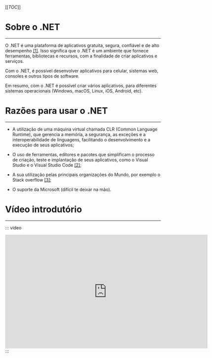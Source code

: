 [[_TOC_]]

# Sobre o .NET
---

O .NET é uma plataforma de aplicativos gratuita, segura, confiável e de alto desempenho [[1]](/Advanced-Business-Development-with-.NET/1º-Semestre/Aula-01-%2D-Introdução,-Apresentação-do-Professor-e-Instalação-do-Ambiente-.NET/Instalação-do-Ambiente-.NET/Referências).
Isso significa que o .NET é um ambiente que fornece ferramentas, bibliotecas e recursos, com a finalidade de criar aplicativos e serviços.

Com o .NET, é possível desenvolver aplicativos para celular, sistemas web, consoles e outros tipos de software.

Em resumo, com o .NET é possível criar vários aplicativos, para diferentes sistemas operacionais (Windows, macOS, Linux, iOS, Android, etc). 

# Razões para usar o .NET
---

- A utilização de uma máquina virtual chamada CLR (Common Language Runtime), que gerencia a memória, a segurança, as exceções e a interoperabilidade de linguagens, facilitando o desenvolvimento e a execução de seus aplicativos; 

- O uso de ferramentas, editores e pacotes que simplificam o processo de criação, teste e implantação de seus aplicativos, como o Visual Studio e o Visual Studio Code [[2]](/Advanced-Business-Development-with-.NET/1º-Semestre/Aula-01-%2D-Introdução,-Apresentação-do-Professor-e-Instalação-do-Ambiente-.NET/Instalação-do-Ambiente-.NET/Referências); 

- A sua utilização pelas principais organizações do Mundo, por exemplo o Stack overflow [[3]](/Advanced-Business-Development-with-.NET/1º-Semestre/Aula-01-%2D-Introdução,-Apresentação-do-Professor-e-Instalação-do-Ambiente-.NET/Instalação-do-Ambiente-.NET/Referências);

- O suporte da Microsoft (difícil te deixar na mão).

# Vídeo introdutório
---
::: video
<iframe width="655" height="368" src="https://www.youtube.com/embed/6BcPIvVfVAw?list=PLdo4fOcmZ0oUwBEC2bnwPtHqbU8Vmh_tj" title="What is .NET? [Pt 1] | .NET for Beginners" frameborder="0" allow="accelerometer; autoplay; clipboard-write; encrypted-media; gyroscope; picture-in-picture; web-share" referrerpolicy="strict-origin-when-cross-origin" allowfullscreen></iframe>
:::